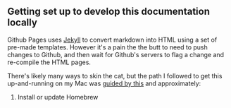 ## Getting set up to develop this documentation locally

Github Pages uses [Jekyll](https://jekyllrb.com/) to convert markdown into HTML using a set of pre-made templates. However it's a pain the the butt to need to push changes to Github, and then wait for Github's servers to flag a change and re-compile the HTML pages.

There's likely many ways to skin the cat, but the path I followed to get this up-and-running on my Mac was [guided by this](http://kbroman.org/simple_site/pages/local_test.html) and approximately:
1. Install or update Homebrew